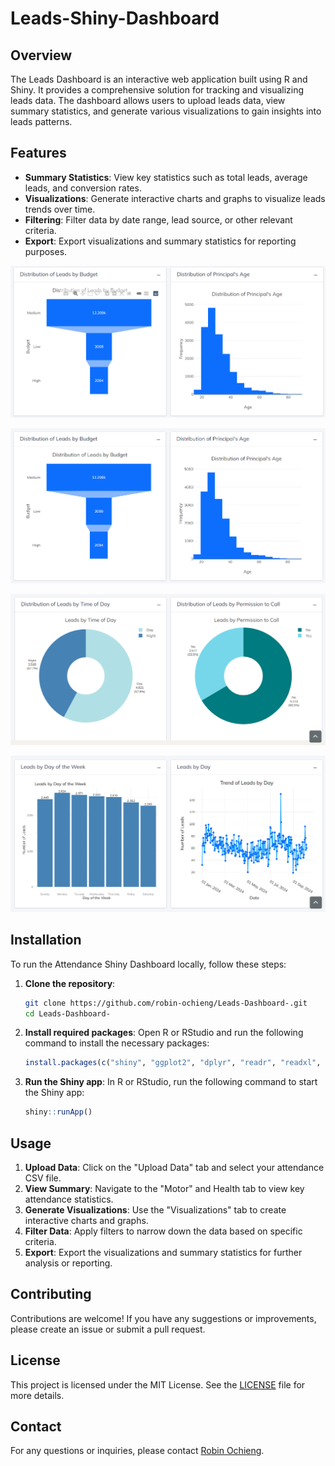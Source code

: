 # Leads-Shiny-Dashboard

## Overview
The Leads Dashboard is an interactive web application built using R and Shiny. It provides a comprehensive solution for tracking and visualizing leads data. The dashboard allows users to upload leads data, view summary statistics, and generate various visualizations to gain insights into leads patterns.

## Features
- **Summary Statistics**: View key statistics such as total leads, average leads, and conversion rates.
- **Visualizations**: Generate interactive charts and graphs to visualize leads trends over time.
- **Filtering**: Filter data by date range, lead source, or other relevant criteria.
- **Export**: Export visualizations and summary statistics for reporting purposes.

![alt text](<Screenshot 2024-10-10 223720.png>)

![alt text](<Screenshot 2024-10-10 223833.png>)

![alt text](<Screenshot 2024-10-10 223939.png>)

![alt text](<Screenshot 2024-10-10 224023.png>)

## Installation
To run the Attendance Shiny Dashboard locally, follow these steps:

1. **Clone the repository**:
    ```sh
    git clone https://github.com/robin-ochieng/Leads-Dashboard-.git
    cd Leads-Dashboard-
    ```


2. **Install required packages**:
    Open R or RStudio and run the following command to install the necessary packages:
    ```R
    install.packages(c("shiny", "ggplot2", "dplyr", "readr", "readxl", "lubridate", "DT", "scales", "bs4Dash", "bslib", "fresh", "plotly", "shinycssloaders", "shinyjs"))
    ```

3. **Run the Shiny app**:
    In R or RStudio, run the following command to start the Shiny app:
    ```R
    shiny::runApp()
    ```

## Usage
1. **Upload Data**: Click on the "Upload Data" tab and select your attendance CSV file.
2. **View Summary**: Navigate to the "Motor" and Health tab to view key attendance statistics.
3. **Generate Visualizations**: Use the "Visualizations" tab to create interactive charts and graphs.
4. **Filter Data**: Apply filters to narrow down the data based on specific criteria.
5. **Export**: Export the visualizations and summary statistics for further analysis or reporting.

## Contributing
Contributions are welcome! If you have any suggestions or improvements, please create an issue or submit a pull request.

## License
This project is licensed under the MIT License. See the [LICENSE](LICENSE) file for more details.

## Contact
For any questions or inquiries, please contact [Robin Ochieng](robinochieng@gmail.com).